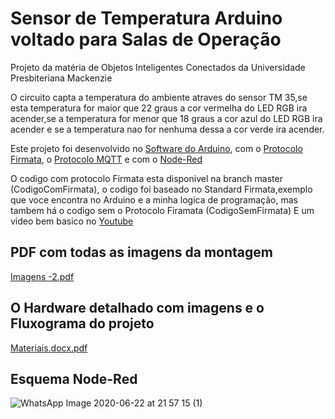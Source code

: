 # Sensor de Temperatura Arduino voltado para Salas de Operação
Projeto da matéria de Objetos Inteligentes Conectados da Universidade Presbiteriana Mackenzie 

O circuito capta a temperatura do ambiente atraves do sensor TM 35,se esta temperatura for maior que 22 graus a cor vermelha do LED RGB ira acender,se a temperatura for menor que 18 graus a cor azul do LED RGB ira acender e se a temperatura nao for nenhuma dessa a cor verde ira acender.

Este projeto foi desenvolvido no [Software do Arduino](https://www.arduino.cc/en/main/software), com o [Protocolo Firmata](http://firmata.org/wiki/Main_Page), o [Protocolo MQTT](http://mqtt.org) e com o [Node-Red](https://nodered.org)

O codigo  com protocolo Firmata esta disponivel na branch master (CodigoComFirmata), o codigo foi baseado no Standard Firmata,exemplo que voce encontra no Arduino e a minha logica de programação, mas tambem há o codigo sem o Protocolo Firamata (CodigoSemFirmata)
E um video bem basico no [Youtube](https://youtu.be/5uSfAwa53KQ)

## PDF com todas as imagens da montagem 
[Imagens -2.pdf](https://github.com/LarissaSilveiraBonifacio/SensorTemperaturaArduino/files/4819555/Imagens.-2.pdf)


 ## O Hardware detalhado com imagens e o Fluxograma do projeto 
 [Materiais.docx.pdf](https://github.com/LarissaSilveiraBonifacio/SensorTemperaturaArduino/files/4808987/Materiais.docx.pdf)
 
 
## Esquema Node-Red 

![WhatsApp Image 2020-06-22 at 21 57 15 (1)](https://user-images.githubusercontent.com/48017842/85349228-4f9d5980-b4d4-11ea-8136-89c4706e5721.jpeg)



